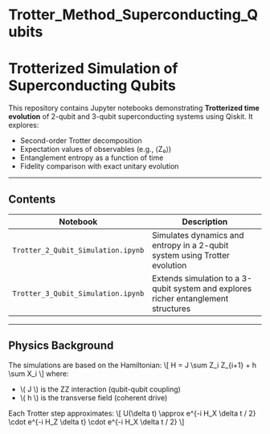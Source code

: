 # Trotter_Method_Superconducting_Qubits

# Trotterized Simulation of Superconducting Qubits

This repository contains Jupyter notebooks demonstrating **Trotterized time evolution** of 2-qubit and 3-qubit superconducting systems using Qiskit. It explores:

- Second-order Trotter decomposition
- Expectation values of observables (e.g., ⟨Z₀⟩)
- Entanglement entropy as a function of time
- Fidelity comparison with exact unitary evolution

---

## Contents

| Notebook | Description |
|----------|-------------|
| `Trotter_2_Qubit_Simulation.ipynb` | Simulates dynamics and entropy in a 2-qubit system using Trotter evolution |
| `Trotter_3_Qubit_Simulation.ipynb` | Extends simulation to a 3-qubit system and explores richer entanglement structures |

---

## Physics Background

The simulations are based on the Hamiltonian:
\\[
H = J \sum Z_i Z_{i+1} + h \sum X_i
\\]
where:
- \\( J \\) is the ZZ interaction (qubit-qubit coupling)
- \\( h \\) is the transverse field (coherent drive)

Each Trotter step approximates:
\\[
U(\delta t) \approx e^{-i H_X \delta t / 2} \cdot e^{-i H_Z \delta t} \cdot e^{-i H_X \delta t / 2}
\\]


